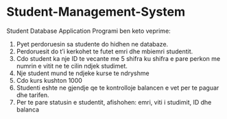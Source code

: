 # Student-Management-System
Student Database Application
Programi ben keto veprime:
1.	Pyet perdoruesin sa studente do hidhen ne databaze.
2.	Perdoruesit do t’i kerkohet te futet emri dhe mbiemri studentit.
3.	Cdo student ka nje ID te vecante me 5 shifra ku shifra e pare perkon me numrin e vitit ne te cilin ndjek studimet.
4.	Nje student mund te ndjeke kurse te ndryshme
5.	Cdo kurs kushton 1000
6.	Studenti eshte ne gjendje qe te kontrolloje balancen e vet per te paguar dhe tarifen.
7.	Per te pare statusin e studentit, afishohen: emri, viti i studimit, ID dhe balanca
